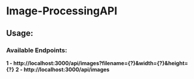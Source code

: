 # Image-ProcessingAPI

## Usage:

### Available Endpoints: 
**1 - http://localhost:3000/api/images?filename={?}&width={?}&height={?}**
**2 - http://localhost:3000/api/images**

